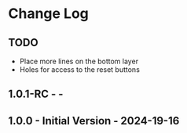 # Change Log

## TODO

- Place more lines on the bottom layer
- Holes for access to the reset buttons

## 1.0.1-RC - -

## 1.0.0 - Initial Version - 2024-19-16
